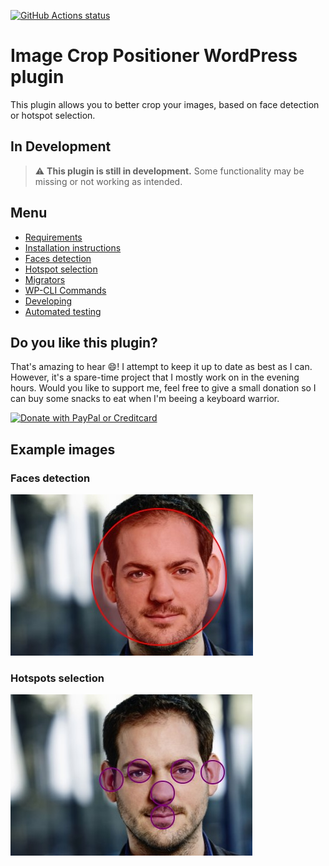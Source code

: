 [![GitHub Actions status](https://github.com/mentosmenno2/image-crop-positioner/workflows/Build%20%26%20test/badge.svg)](https://github.com/mentosmenno2/image-crop-positioner/actions)

# Image Crop Positioner WordPress plugin

This plugin allows you to better crop your images, based on face detection or hotspot selection.

## In Development

> :warning: **This plugin is still in development.** Some functionality may be missing or not working as intended.

## Menu

- [Requirements](./docs/requirements.md)
- [Installation instructions](./docs/installation.md)
- [Faces detection](./docs/faces-detection.md)
- [Hotspot selection](./docs/hotspots-selection.md)
- [Migrators](./docs/migrators.md)
- [WP-CLI Commands](./docs/wp-cli-commands.md)
- [Developing](./docs/developing.md)
- [Automated testing](./docs/automated-testing.md)

## Do you like this plugin?
That's amazing to hear 😄! I attempt to keep it up to date as best as I can. However, it's a spare-time project that I mostly work on in the evening hours.
Would you like to support me, feel free to give a small donation so I can buy some snacks to eat when I'm beeing a keyboard warrior.

[<img src="https://user-images.githubusercontent.com/12169252/162330890-c89b9856-ee0b-4683-9e01-18cdfff295c8.png" alt="Donate with PayPal or Creditcard" title="Donate woth PayPal or Creditcard" width="200"/>](https://www.paypal.com/donate/?hosted_button_id=9NSDQCQYNZUB6)

## Example images

### Faces detection

![Example of faces detection](./docs/assets/face-detection.jpg "Example of face detection")

### Hotspots selection

![Example of hotspots selection](./docs/assets/hotspot-selection.jpg "Example of hotspot selection")
